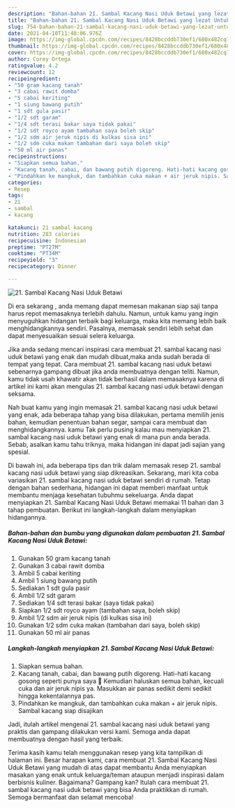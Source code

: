 ```yaml
---
description: "Bahan-bahan 21. Sambal Kacang Nasi Uduk Betawi yang lezat Untuk Jualan"
title: "Bahan-bahan 21. Sambal Kacang Nasi Uduk Betawi yang lezat Untuk Jualan"
slug: 754-bahan-bahan-21-sambal-kacang-nasi-uduk-betawi-yang-lezat-untuk-jualan
date: 2021-04-10T11:48:06.976Z
image: https://img-global.cpcdn.com/recipes/8428bccddb730ef1/680x482cq70/21-sambal-kacang-nasi-uduk-betawi-foto-resep-utama.jpg
thumbnail: https://img-global.cpcdn.com/recipes/8428bccddb730ef1/680x482cq70/21-sambal-kacang-nasi-uduk-betawi-foto-resep-utama.jpg
cover: https://img-global.cpcdn.com/recipes/8428bccddb730ef1/680x482cq70/21-sambal-kacang-nasi-uduk-betawi-foto-resep-utama.jpg
author: Corey Ortega
ratingvalue: 4.2
reviewcount: 12
recipeingredient:
- "50 gram kacang tanah"
- "3 cabai rawit domba"
- "5 cabai keriting"
- "1 siung bawang putih"
- "1 sdt gula pasir"
- "1/2 sdt garam"
- "1/4 sdt terasi bakar saya tidak pakai"
- "1/2 sdt royco ayam tambahan saya boleh skip"
- "1/2 sdm air jeruk nipis di kulkas sisa ini"
- "1/2 sdm cuka makan tambahan dari saya boleh skip"
- "50 ml air panas"
recipeinstructions:
- "Siapkan semua bahan."
- "Kacang tanah, cabai, dan bawang putih digoreng. Hati-hati kacang gosong seperti punya saya 🤭 Kemudian haluskan semua bahan, kecuali cuka dan air jeruk nipis ya. Masukkan air panas sedikit demi sedikit hingga kekentalannya pas."
- "Pindahkan ke mangkuk, dan tambahkan cuka makan + air jeruk nipis. Sambal kacang siap disajikan"
categories:
- Resep
tags:
- 21
- sambal
- kacang

katakunci: 21 sambal kacang 
nutrition: 283 calories
recipecuisine: Indonesian
preptime: "PT27M"
cooktime: "PT34M"
recipeyield: "3"
recipecategory: Dinner

---
```



![21. Sambal Kacang Nasi Uduk Betawi](https://img-global.cpcdn.com/recipes/8428bccddb730ef1/680x482cq70/21-sambal-kacang-nasi-uduk-betawi-foto-resep-utama.jpg)

Di era  sekarang , anda memang dapat memesan makanan siap saji tanpa harus repot memasaknya terlebih dahulu. Namun, untuk kamu yang ingin menyuguhkan hidangan terbaik bagi keluarga, maka kita memang lebih baik menghidangkannya sendiri. Pasalnya, memasak sendiri lebih sehat dan dapat menyesuaikan sesuai selera keluarga.

Jika anda sedang mencari inspirasi cara membuat 21. sambal kacang nasi uduk betawi yang enak dan mudah dibuat,maka anda sudah berada di tempat yang tepat. Cara membuat 21. sambal kacang nasi uduk betawi  sebenarnya gampang dibuat jika anda membuatnya dengan teliti. Namun, kamu tidak usah khawatir akan tidak berhasil dalam memasaknya 
karena di artikel ini kami akan mengulas 21. sambal kacang nasi uduk betawi dengan seksama.  



Nah buat kamu yang ingin memasak 21. sambal kacang nasi uduk betawi yang enak, ada beberapa tahap yang bisa dilakukan, pertama memilih jenis bahan, kemudian penentuan bahan segar, sampai cara membuat dan menghidangkannya. kamu Tak perlu pusing kalau mau menyiapkan 21. sambal kacang nasi uduk betawi yang enak di mana pun anda berada. Sebab, asalkan kamu  tahu triknya, maka hidangan ini dapat jadi sajian yang spesial.

Di bawah ini, ada beberapa tips dan trik dalam memasak resep 21. sambal kacang nasi uduk betawi yang siap dikreasikan. Sekarang, mari kita coba variasikan 21. sambal kacang nasi uduk betawi sendiri di rumah. Tetap dengan bahan sederhana, hidangan ini dapat memberi manfaat untuk membantu menjaga kesehatan tubuhmu sekeluarga. Anda dapat menyiapkan 21. Sambal Kacang Nasi Uduk Betawi memakai 11 bahan dan 3 tahap pembuatan. Berikut ini langkah-langkah dalam menyiapkan hidangannya.

<!--inarticleads1-->

##### Bahan-bahan dan bumbu yang digunakan dalam pembuatan 21. Sambal Kacang Nasi Uduk Betawi:

1. Gunakan 50 gram kacang tanah
1. Gunakan 3 cabai rawit domba
1. Ambil 5 cabai keriting
1. Ambil 1 siung bawang putih
1. Sediakan 1 sdt gula pasir
1. Ambil 1/2 sdt garam
1. Sediakan 1/4 sdt terasi bakar (saya tidak pakai)
1. Siapkan 1/2 sdt royco ayam (tambahan saya, boleh skip)
1. Ambil 1/2 sdm air jeruk nipis (di kulkas sisa ini)
1. Gunakan 1/2 sdm cuka makan (tambahan dari saya, boleh skip)
1. Gunakan 50 ml air panas




<!--inarticleads2-->

##### Langkah-langkah menyiapkan 21. Sambal Kacang Nasi Uduk Betawi:

1. Siapkan semua bahan.
1. Kacang tanah, cabai, dan bawang putih digoreng. Hati-hati kacang gosong seperti punya saya 🤭 Kemudian haluskan semua bahan, kecuali cuka dan air jeruk nipis ya. Masukkan air panas sedikit demi sedikit hingga kekentalannya pas.
1. Pindahkan ke mangkuk, dan tambahkan cuka makan + air jeruk nipis. Sambal kacang siap disajikan




Jadi, itulah artikel mengenai  21. sambal kacang nasi uduk betawi  yang praktis dan gampang dilakukan versi kami. Semoga anda dapat membuatnya dengan hasil yang terbaik. 

Terima kasih kamu telah menggunakan resep yang kita tampilkan di halaman ini. Besar harapan kami, cara membuat  21. Sambal Kacang Nasi Uduk Betawi yang mudah di atas dapat membantu Anda menyiapkan masakan yang enak untuk keluarga/teman ataupun menjadi inspirasi dalam berbisnis kuliner. Bagaimana? Gampang kan? Itulah cara membuat 21. sambal kacang nasi uduk betawi yang bisa Anda praktikkan di rumah. Semoga bermanfaat dan selamat mencoba!

